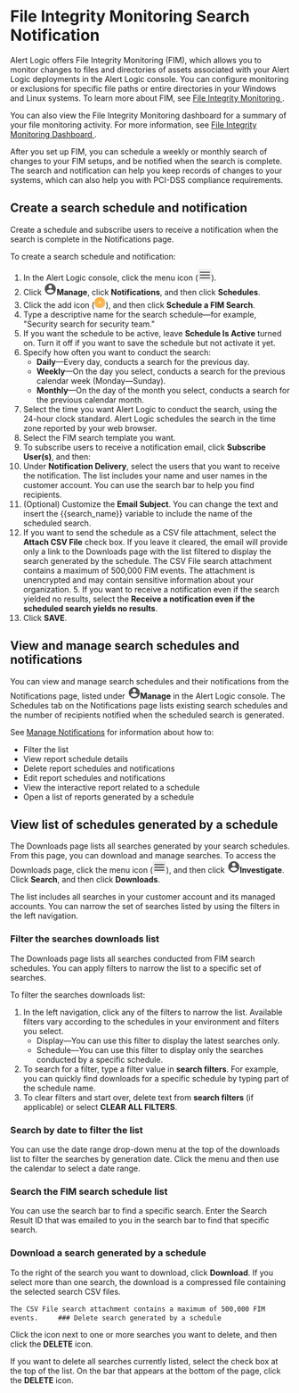 # File Integrity Monitoring Search Notification

Alert Logic offers File Integrity Monitoring (FIM), which allows you to monitor changes to files and directories of assets associated with your Alert Logic deployments in the Alert Logic console. You can configure monitoring or exclusions for specific file paths or entire directories  in your Windows and Linux systems.  To learn more about FIM, see [File Integrity Monitoring ](../file-integrity-monitoring.md).

You can also  view the File Integrity Monitoring dashboard for a summary of your file monitoring activity. For more information, see [File Integrity Monitoring Dashboard ](../../analyze/dashboard/file-integrity-monitoring.md).

After you set up FIM, you can schedule a weekly or monthly search of changes to your FIM setups, and be notified when the search is complete. The search and notification can help you keep records of changes to your systems, which can also help you with PCI-DSS compliance requirements.

## Create a search schedule and notification

Create a schedule and subscribe users  to receive a notification when the search is complete in the Notifications page.

To create a search schedule and notification:

1. In the Alert Logic console, click the menu icon (![](../../Resources/Images/dashboard/menu-icon.png)).
2. Click ![](../../Resources/Images/dashboard/manage-icon.png)**Manage**,  click **Notifications**, and then click **Schedules**.
3. Click the add icon (![](../../Resources/Images/Icons/cdAddPlus.png)), and then click **Schedule a FIM Search**.
4. Type a descriptive name for the search schedule—for example, "Security search for security team."
5. If you want the schedule to be active, leave  **Schedule Is Active** turned on. Turn it off if you want to save the schedule but not activate it yet.
6. Specify how often you want to conduct the search:
   * **Daily**—Every day, conducts a search for the previous day.
   * **Weekly**—On the day you select, conducts a search for the previous calendar week (Monday—Sunday).
   * **Monthly**—On the day of the month you select, conducts a search for the previous calendar month.
8. Select the time you want Alert Logic to conduct the search, using the 24-hour clock standard. Alert Logic schedules the search in the time zone reported by your web browser.
9. Select the FIM search template you want.
10. To subscribe users to receive a notification email, click **Subscribe User(s)**, and then:
   1. Under **Notification Delivery**, select the users that you want to receive the notification. The list includes your name and user names in the customer account. You can use the search bar to help you find recipients.
   2. (Optional) Customize the **Email Subject**. You can change the text and insert the {{search_name}} variable to include the name of the scheduled search.
   3. If you want to send the schedule as a CSV file attachment, select the **Attach CSV File** check box. If you leave it cleared, the email will provide only a link to the Downloads page with the list filtered to display the search generated by the schedule.
   The CSV File search attachment contains a maximum of 500,000 FIM events. The attachment is unencrypted and may contain sensitive information about your organization. 5. If you want to receive a notification even if the search yielded no results, select the **Receive a notification even if the scheduled search yields no results**.
12. Click **SAVE**.

## View and manage search schedules and notifications

You can view and manage search schedules and their notifications from the Notifications page, listed under ![](../../Resources/Images/dashboard/manage-icon.png)**Manage** in the Alert Logic console. The Schedules tab on the Notifications page lists existing search schedules and  the number of recipients notified when the scheduled search is generated.

See [Manage Notifications](manage.md) for information about how to:

* Filter the list
* View report schedule details
* Delete report schedules and notifications
* Edit report schedules and notifications
* View the interactive report related to a schedule
* Open a list of reports generated by a schedule

## View list of schedules generated by a schedule

The Downloads page lists all searches generated by your search schedules. From this page, you can download and manage searches. To access the Downloads page,  click the menu icon (![](../../Resources/Images/dashboard/menu-icon.png)), and then click ![](../../Resources/Images/dashboard/manage-icon.png)**Investigate**. Click **Search**, and then click **Downloads**.

The list includes all searches in your customer account and its managed accounts. You can narrow the set of searches listed  by using the filters in the left navigation.

### Filter the searches downloads list

The Downloads page lists all searches conducted from FIM search schedules. You can  apply filters to narrow the list to a specific set of searches.

To filter the searches downloads list:

1. In the left navigation, click any of the filters to narrow the list. Available filters vary according to the schedules in your environment and filters you select.
   * Display—You can use this filter to display the latest searches only.
   * Schedule—You can use this filter to display only the searches conducted by a specific schedule.
3. To search for a filter, type a filter value in **search filters**. For example, you can quickly find downloads for a specific schedule by typing part of the schedule name.
4. To clear filters and start over, delete text from **search filters** (if applicable) or select **CLEAR ALL FILTERS**.

### Search by date to filter the list

You can use the date range drop-down menu at the top of the downloads list to filter the searches by generation date. Click the menu and then use the calendar to select a date range.

### Search the FIM search schedule list

You can use the search bar to find a specific search. Enter the Search Result ID that was emailed to you  in the search bar to find that specific search.

### Download a search generated by a schedule

To the right of the search you want to download, click **Download**. If you select more than one search, the download is a compressed file containing the selected search CSV files.

    The CSV File search attachment contains a maximum of 500,000 FIM events.     ### Delete search generated by a schedule

Click the  icon next to one or more searches you want to delete, and then click the **DELETE** icon.

If you want to delete all searches currently listed, select the check box at the top of the list. On the bar that appears at the bottom of the page, click the **DELETE** icon.
